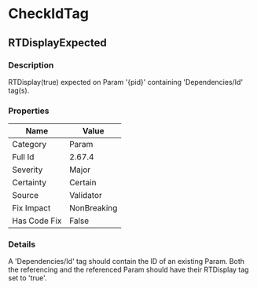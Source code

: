 ﻿---  
uid: Validator_2_67_4  
---

# CheckIdTag

## RTDisplayExpected

### Description

RTDisplay(true) expected on Param '{pid}' containing 'Dependencies\/Id' tag(s).

### Properties

| Name         | Value       |
| ------------ | ----------- |
| Category     | Param       |
| Full Id      | 2.67.4      |
| Severity     | Major       |
| Certainty    | Certain     |
| Source       | Validator   |
| Fix Impact   | NonBreaking |
| Has Code Fix | False       |

### Details

A 'Dependencies\/Id' tag should contain the ID of an existing Param. Both the referencing and the referenced Param should have their RTDisplay tag set to 'true'.
